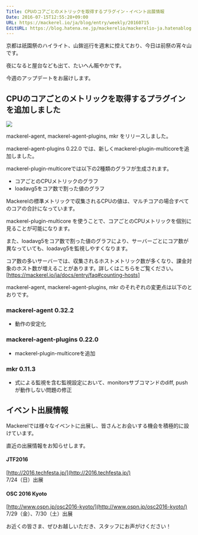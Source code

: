 ```yaml
---
Title: CPUのコアごとのメトリックを取得するプラグイン・イベント出展情報
Date: 2016-07-15T12:55:28+09:00
URL: https://mackerel.io/ja/blog/entry/weekly/20160715
EditURL: https://blog.hatena.ne.jp/mackerelio/mackerelio-ja.hatenablog.mackerel.io/atom/entry/6653812171405660477
---
```


京都は祇園祭のハイライト、山鉾巡行を週末に控えており、今日は前祭の宵々山です。

夜になると屋台なども出て、たいへん賑やかです。

今週のアップデートをお届けします。

## CPUのコアごとのメトリックを取得するプラグインを追加しました

![](https://cdn-ak.f.st-hatena.com/images/fotolife/m/mackerelio/20160715/20160715113110.png)

mackerel-agent, mackerel-agent-plugins, mkr をリリースしました。

mackerel-agent-plugins 0.22.0 では、新しくmackerel-plugin-multicoreを追加しました。

mackerel-plugin-multicoreでは以下の2種類のグラフが生成されます。

- コアごとのCPUメトリックのグラフ
- loadavg5をコア数で割った値のグラフ

Mackerelの標準メトリックで収集されるCPUの値は、マルチコアの場合すべてのコアの合計になっています。

mackerel-plugin-multicore を使うことで、コアごとのCPUメトリックを個別に見ることが可能になります。

また、loadavg5をコア数で割った値のグラフにより、サーバーごとにコア数が異なっていても、loadavg5を監視しやすくなります。

コア数の多いサーバーでは、収集されるホストメトリック数が多くなり、課金対象のホスト数が増えることがあります。詳しくはこちらをご覧ください。   
[https://mackerel.io/ja/docs/entry/faq#counting-hosts]

mackerel-agent, mackerel-agent-plugins, mkr のそれぞれの変更点は以下のとおりです。

### mackerel-agent 0.32.2

- 動作の安定化

### mackerel-agent-plugins 0.22.0

- mackerel-plugin-multicoreを追加

### mkr 0.11.3

- 式による監視を含む監視設定において、monitorsサブコマンドのdiff, pushが動作しない問題の修正

## イベント出展情報

Mackerelでは様々なイベントに出展し、皆さんとお会いする機会を積極的に設けています。

直近の出展情報をお知らせします。

#### JTF2016
[http://2016.techfesta.jp/](http://2016.techfesta.jp/)   
7/24（日）出展

#### OSC 2016 Kyoto
[http://www.ospn.jp/osc2016-kyoto/](http://www.ospn.jp/osc2016-kyoto/)   
7/29（金）、7/30（土）出展

お近くの皆さま、ぜひお越しいただき、スタッフにお声がけください！
